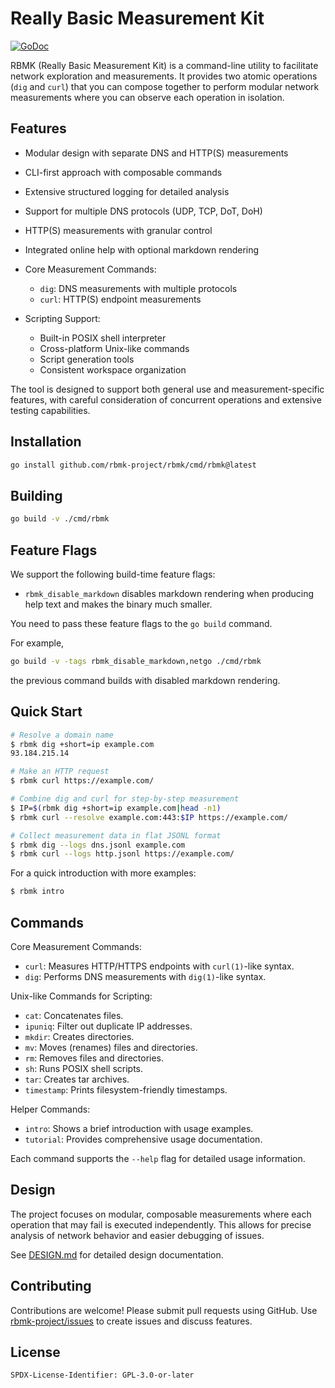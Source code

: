 # Really Basic Measurement Kit

[![GoDoc](https://pkg.go.dev/badge/github.com/rbmk-project/rbmk)](https://pkg.go.dev/github.com/rbmk-project/rbmk)

RBMK (Really Basic Measurement Kit) is a command-line utility
to facilitate network exploration and measurements. It provides
two atomic operations (`dig` and `curl`) that you can
compose together to perform modular network measurements where
you can observe each operation in isolation.

## Features

- Modular design with separate DNS and HTTP(S) measurements
- CLI-first approach with composable commands
- Extensive structured logging for detailed analysis
- Support for multiple DNS protocols (UDP, TCP, DoT, DoH)
- HTTP(S) measurements with granular control
- Integrated online help with optional markdown rendering

- Core Measurement Commands:
  - `dig`: DNS measurements with multiple protocols
  - `curl`: HTTP(S) endpoint measurements

- Scripting Support:
  - Built-in POSIX shell interpreter
  - Cross-platform Unix-like commands
  - Script generation tools
  - Consistent workspace organization

The tool is designed to support both general use and measurement-specific
features, with careful consideration of concurrent operations and
extensive testing capabilities.

## Installation

```sh
go install github.com/rbmk-project/rbmk/cmd/rbmk@latest
```

## Building

```sh
go build -v ./cmd/rbmk
```

## Feature Flags

We support the following build-time feature flags:

* `rbmk_disable_markdown` disables markdown rendering when
producing help text and makes the binary much smaller.

You need to pass these feature flags to the `go build` command.

For example,

```sh
go build -v -tags rbmk_disable_markdown,netgo ./cmd/rbmk
```

the previous command builds with disabled markdown rendering.

## Quick Start

```sh
# Resolve a domain name
$ rbmk dig +short=ip example.com
93.184.215.14

# Make an HTTP request
$ rbmk curl https://example.com/

# Combine dig and curl for step-by-step measurement
$ IP=$(rbmk dig +short=ip example.com|head -n1)
$ rbmk curl --resolve example.com:443:$IP https://example.com/

# Collect measurement data in flat JSONL format
$ rbmk dig --logs dns.jsonl example.com
$ rbmk curl --logs http.jsonl https://example.com/
```

For a quick introduction with more examples:

```sh
$ rbmk intro
```

## Commands

Core Measurement Commands:
- `curl`: Measures HTTP/HTTPS endpoints with `curl(1)`-like syntax.
- `dig`: Performs DNS measurements with `dig(1)`-like syntax.

Unix-like Commands for Scripting:
- `cat`: Concatenates files.
- `ipuniq`: Filter out duplicate IP addresses.
- `mkdir`: Creates directories.
- `mv`: Moves (renames) files and directories.
- `rm`: Removes files and directories.
- `sh`: Runs POSIX shell scripts.
- `tar`: Creates tar archives.
- `timestamp`: Prints filesystem-friendly timestamps.

Helper Commands:
- `intro`: Shows a brief introduction with usage examples.
- `tutorial`: Provides comprehensive usage documentation.

Each command supports the `--help` flag for detailed usage information.

## Design

The project focuses on modular, composable measurements where each
operation that may fail is executed independently. This allows for precise
analysis of network behavior and easier debugging of issues.

See [DESIGN.md](docs/DESIGN.md) for detailed design documentation.

## Contributing

Contributions are welcome! Please submit pull requests using
GitHub. Use [rbmk-project/issues](https://github.com/rbmk-project/issues)
to create issues and discuss features.

## License

```
SPDX-License-Identifier: GPL-3.0-or-later
```
